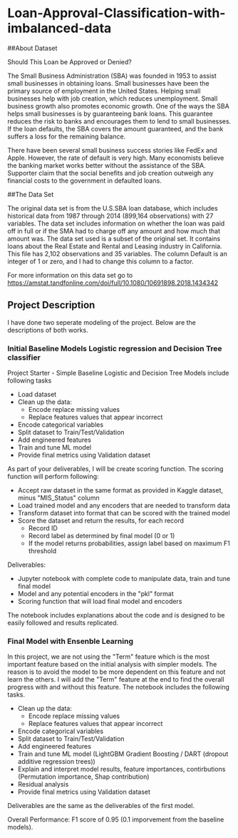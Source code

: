 # Loan-Approval-Classification-with-imbalanced-data

##About Dataset

Should This Loan be Approved or Denied?

The Small Business Administration (SBA) was founded in 1953 to assist small businesses in obtaining loans. Small businesses have been the primary source of employment in the United States. Helping small businesses help with job creation, which reduces unemployment. Small business growth also promotes economic growth. One of the ways the SBA helps small businesses is by guaranteeing bank loans. This guarantee reduces the risk to banks and encourages them to lend to small businesses. If the loan defaults, the SBA covers the amount guaranteed, and the bank suffers a loss for the remaining balance.

There have been several small business success stories like FedEx and Apple. However, the rate of default is very high. Many economists believe the banking market works better without the assistance of the SBA. Supporter claim that the social benefits and job creation outweigh any financial costs to the government in defaulted loans.

##The Data Set

The original data set is from the U.S.SBA loan database, which includes historical data from 1987 through 2014 (899,164 observations) with 27 variables. The data set includes information on whether the loan was paid off in full or if the SMA had to charge off any amount and how much that amount was. The data set used is a subset of the original set. It contains loans about the Real Estate and Rental and Leasing industry in California. This file has 2,102 observations and 35 variables. The column Default is an integer of 1 or zero, and I had to change this column to a factor.

For more information on this data set go to https://amstat.tandfonline.com/doi/full/10.1080/10691898.2018.1434342

## Project Description
I have done two seperate modeling of the project. Below are the descriptions of both works.


### Initial Baseline Models Logistic regression and Decision Tree classifier

Project Starter - Simple Baseline Logistic and Decision Tree Models include following tasks

- Load dataset
- Clean up the data:
    - Encode replace missing values
    - Replace features values that appear incorrect
- Encode categorical variables
- Split dataset to Train/Test/Validation
- Add engineered features
- Train and tune ML model
- Provide final metrics using Validation dataset

 As part of your deliverables, I will be create scoring function. The scoring function will perform following:
- Accept raw dataset in the same format as provided in Kaggle dataset, minus "MIS_Status" column
- Load trained model and any encoders that are needed to transform data
- Transform dataset into format that can be scored with the trained model
- Score the dataset and return the results, for each record
    - Record ID
    - Record label as determined by final model (0 or 1)
    - If the model returns probabilities, assign label based on maximum F1 threshold


Deliverables:
- Jupyter notebook with complete code to manipulate data, train and tune final model
- Model and any potential encoders in the "pkl" format
- Scoring function that will load final model and encoders


The notebook includes explanations about the code and is designed to be easily followed and results replicated.

### Final Model with Ensenble Learning

In this project, we are not using the "Term" feature which is the most important feature based on the initial analysis with simpler models. The reason is to avoid the model to be more dependent on this feature and not learn the others. I will add the "Term" feature at the end to find the overall progress with and without this feature. The notebook includes the following tasks.

- Clean up the data:
    - Encode replace missing values
    - Replace features values that appear incorrect
- Encode categorical variables
- Split dataset to Train/Test/Validation
- Add engineered features
- Train and tune ML model (LightGBM Gradient Boosting / DART (dropout additive regression trees))
- Explain and interpret model results, feature importances, contirbutions (Permutation importance, Shap contribution)
- Residual analysis
- Provide final metrics using Validation dataset

 Deliverables are the same as the deliverables of the first model.

Overall Performance: F1 score of 0.95 (0.1 imporvement from the baseline models).
